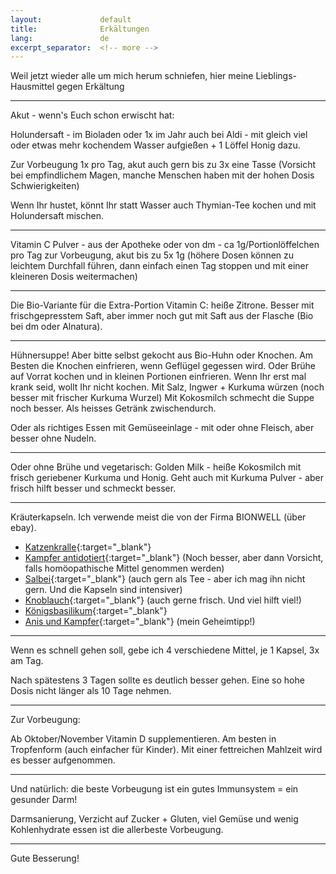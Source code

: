 ```yaml
---
layout:				default
title:				Erkältungen
lang:				de
excerpt_separator:	<!-- more -->
---
```


Weil jetzt wieder alle um mich herum schniefen, hier meine
Lieblings-Hausmittel gegen Erkältung

<!-- more -->
----

Akut - wenn's Euch schon erwischt hat:

Holundersaft - im Bioladen oder 1x im Jahr auch bei Aldi - mit gleich
viel oder etwas mehr kochendem Wasser aufgießen + 1 Löffel Honig dazu.

Zur Vorbeugung 1x pro Tag, akut auch gern bis zu 3x eine Tasse (Vorsicht
bei empfindlichem Magen, manche Menschen haben mit der hohen Dosis
Schwierigkeiten)

Wenn Ihr hustet, könnt Ihr statt Wasser auch Thymian-Tee kochen und
mit Holundersaft mischen.

----

Vitamin C Pulver - aus der Apotheke oder von dm - ca
1g/Portionlöffelchen pro Tag zur Vorbeugung, akut bis zu 5x 1g (höhere
Dosen können zu leichtem Durchfall führen, dann einfach einen Tag
stoppen und mit einer kleineren Dosis weitermachen)

----

Die Bio-Variante für die Extra-Portion Vitamin C: heiße Zitrone. Besser
mit frischgepresstem Saft, aber immer noch gut mit Saft aus der Flasche
(Bio bei dm oder Alnatura).

----

Hühnersuppe! Aber bitte selbst gekocht aus Bio-Huhn oder Knochen. Am
Besten die Knochen einfrieren, wenn Geflügel gegessen wird. Oder Brühe
auf Vorrat kochen und in kleinen Portionen einfrieren. Wenn Ihr erst mal
krank seid, wollt Ihr nicht kochen. Mit Salz, Ingwer + Kurkuma würzen
(noch besser mit frischer Kurkuma Wurzel) Mit Kokosmilch schmecht die
Suppe noch besser. Als heisses Getränk zwischendurch.

Oder als richtiges Essen mit Gemüseeinlage - mit oder ohne Fleisch, aber
besser ohne Nudeln.

----

Oder ohne Brühe und vegetarisch: Golden Milk - heiße Kokosmilch mit
frisch geriebener Kurkuma und Honig. Geht auch mit Kurkuma Pulver - aber
frisch hilft besser und schmeckt besser.

----

Kräuterkapseln. Ich verwende meist die von der Firma BIONWELL (über ebay).

- [Katzenkralle](//www.ebay.de/itm/222808906444){:target="_blank"}
- [Kampfer antidotiert](//www.ebay.de/itm/222808889028){:target="_blank"} (Noch besser, aber dann Vorsicht, falls homöopathische Mittel genommen werden)
- [Salbei](//www.ebay.de/itm/222808864997){:target="_blank"} (auch gern als Tee - aber ich mag ihn nicht gern. Und die Kapseln sind intensiver)
- [Knoblauch](//www.ebay.de/itm/222808891782){:target="_blank"} (auch gerne frisch. Und viel hilft viel!)
- [Königsbasilikum](//www.ebay.de/itm/222808958135){:target="_blank"}
- [Anis und Kampfer](//www.ebay.de/itm/222808823579){:target="_blank"} (mein Geheimtipp!)

----

Wenn es schnell gehen soll, gebe ich 4 verschiedene Mittel, je 1 Kapsel,
3x am Tag.

Nach spätestens 3 Tagen sollte es deutlich besser gehen. Eine so hohe
Dosis nicht länger als 10 Tage nehmen.

----

Zur Vorbeugung:

Ab Oktober/November Vitamin D supplementieren. Am besten in Tropfenform
(auch einfacher für Kinder). Mit einer fettreichen Mahlzeit wird es
besser aufgenommen.

----

Und natürlich: die beste Vorbeugung ist ein gutes Immunsystem = ein
gesunder Darm!

Darmsanierung, Verzicht auf Zucker + Gluten, viel Gemüse und wenig
Kohlenhydrate essen ist die allerbeste Vorbeugung.

----

Gute Besserung!

